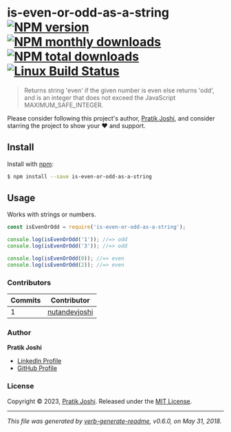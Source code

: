 # is-even-or-odd-as-a-string [![NPM version](https://img.shields.io/npm/v/is-even-or-odd-as-a-string.svg?style=flat)](https://www.npmjs.com/package/is-even-or-odd-as-a-string) [![NPM monthly downloads](https://img.shields.io/npm/dm/is-even-or-odd-as-a-string.svg?style=flat)](https://npmjs.org/package/is-even-or-odd-as-a-string) [![NPM total downloads](https://img.shields.io/npm/dt/is-even-or-odd-as-a-string.svg?style=flat)](https://npmjs.org/package/is-even-or-odd-as-a-string) [![Linux Build Status](https://img.shields.io/travis/nutandevjoshi/is-even-or-odd-as-a-string.svg?style=flat&label=Travis)](https://travis-ci.org/nutandevjoshi/is-even-or-odd-as-a-string)

> Returns string 'even' if the given number is even else returns 'odd', and is an integer that does not exceed the JavaScript MAXIMUM_SAFE_INTEGER.

Please consider following this project's author, [Pratik Joshi](https://github.com/nutandevjoshi), and consider starring the project to show your :heart: and support.

## Install

Install with [npm](https://www.npmjs.com/):

```sh
$ npm install --save is-even-or-odd-as-a-string
```

## Usage

Works with strings or numbers.

```js
const isEvenOrOdd = require('is-even-or-odd-as-a-string');

console.log(isEvenOrOdd('1')); //=> odd
console.log(isEvenOrOdd('3')); //=> odd

console.log(isEvenOrOdd(0)); //=> even
console.log(isEvenOrOdd(2)); //=> even
```
### Contributors

| **Commits** | **Contributor** | 
| --- | --- |
| 1 | [nutandevjoshi](https://github.com/nutandevjoshi) |

### Author

**Pratik Joshi**

* [LinkedIn Profile](https://www.linkedin.com/in/pratik-joshi-a1328130/)
* [GitHub Profile](https://github.com/nutandevjoshi)

### License

Copyright © 2023, [Pratik Joshi](https://github.com/nutandevjoshi).
Released under the [MIT License](LICENSE).

***

_This file was generated by [verb-generate-readme](https://github.com/verbose/verb-generate-readme), v0.6.0, on May 31, 2018._